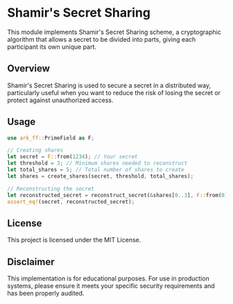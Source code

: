 # Shamir's Secret Sharing
This module implements Shamir's Secret Sharing scheme, a cryptographic algorithm that allows a secret to be divided into parts, giving each participant its own unique part.
## Overview
Shamir's Secret Sharing is used to secure a secret in a distributed way, particularly useful when you want to reduce the risk of losing the secret or protect against unauthorized access.

## Usage
```rs
use ark_ff::PrimeField as F;

// Creating shares
let secret = F::from(1234); // Your secret
let threshold = 3; // Minimum shares needed to reconstruct
let total_shares = 5; // Total number of shares to create
let shares = create_shares(secret, threshold, total_shares);

// Reconstructing the secret
let reconstructed_secret = reconstruct_secret(&shares[0..3], F::from(0));
assert_eq!(secret, reconstructed_secret);
```

## License
This project is licensed under the MIT License.
## Disclaimer
This implementation is for educational purposes. For use in production systems, please ensure it meets your specific security requirements and has been properly audited.